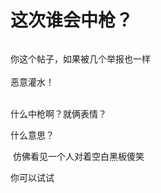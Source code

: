 # 这次谁会中枪？


<img src="static/image/smiley/default/lol.gif" smilieid="12" border="0" alt="" /><img src="static/image/smiley/default/lol.gif" smilieid="12" border="0" alt="" />

你这个帖子，如果被几个举报也一样<br />
<br />
恶意灌水！<br />
<br />
<img src="static/image/smiley/default/lol.gif" smilieid="12" border="0" alt="" /><img src="static/image/smiley/default/lol.gif" smilieid="12" border="0" alt="" /><img src="static/image/smiley/default/lol.gif" smilieid="12" border="0" alt="" />

什么中枪啊？就俩表情？

什么意思？

<img src="static/image/smiley/yct/014.gif" smilieid="45" border="0" alt="" /> 仿佛看见一个人对着空白黑板傻笑

你可以试试

